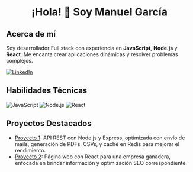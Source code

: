 <!-- Encabezado principal con estilo -->


<h1 align="center">¡Hola! 👋 Soy Manuel García</h1>

<!-- Información personal -->
<h2>Acerca de mí</h2>
<p>
  Soy desarrollador Full stack con experiencia en <strong>JavaScript</strong>, <strong>Node.js</strong> y <strong>React</strong>. Me encanta crear aplicaciones dinámicas y resolver problemas complejos.
</p>

<!-- Iconos y enlaces -->
<p>
  <a href="https://www.linkedin.com/in/manuel-garc%C3%ADa-207b28230/">
    <img src="https://img.shields.io/badge/LinkedIn-0077B5?style=for-the-badge&logo=linkedin&logoColor=white" alt="LinkedIn">
  </a>
</p>

<!-- Habilidades -->
<h2>Habilidades Técnicas</h2>
<p>
  <img src="https://img.shields.io/badge/JavaScript-F7DF1E?style=for-the-badge&logo=javascript&logoColor=black" alt="JavaScript">
  <img src="https://img.shields.io/badge/Node.js-339933?style=for-the-badge&logo=nodedotjs&logoColor=white" alt="Node.js">
  <img src="https://img.shields.io/badge/React-61DAFB?style=for-the-badge&logo=react&logoColor=black" alt="React">
</p>

<!-- Proyectos destacados -->
<h2>Proyectos Destacados</h2>
<ul>
  <li>
    <a href="https://github.com/Manuelgarcia1/API-NodeJS">Proyecto 1</a>: API REST con Node.js y Express, optimizada con envío de mails, generación de PDFs, CSVs, y caché en Redis para mejorar el rendimiento.
  </li>
  <li>
    <a href="https://github.com/Manuelgarcia1/ferias-del-centro">Proyecto 2</a>: Página web con React para una empresa ganadera, enfocada en brindar información y optimización SEO correspondiente.
  </li>
</ul>
